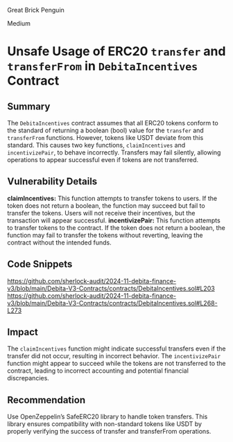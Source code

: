 Great Brick Penguin

Medium

# Unsafe Usage of ERC20 `transfer` and `transferFrom` in `DebitaIncentives` Contract

## Summary
The `DebitaIncentives` contract assumes that all ERC20 tokens conform to the standard of returning a boolean (bool) value for the `transfer` and `transferFrom` functions. However, tokens like USDT deviate from this standard. This causes two key functions, `claimIncentives` and `incentivizePair`, to behave incorrectly. Transfers may fail silently, allowing operations to appear successful even if tokens are not transferred.
## Vulnerability Details
**claimIncentives:**
This function attempts to transfer tokens to users. If the token does not return a boolean, the function may succeed but fail to transfer the tokens. Users will not receive their incentives, but the transaction will appear successful.
**incentivizePair:**
This function attempts to transfer tokens to the contract. If the token does not return a boolean, the function may fail to transfer the tokens without reverting, leaving the contract without the intended funds.
## Code Snippets
https://github.com/sherlock-audit/2024-11-debita-finance-v3/blob/main/Debita-V3-Contracts/contracts/DebitaIncentives.sol#L203
https://github.com/sherlock-audit/2024-11-debita-finance-v3/blob/main/Debita-V3-Contracts/contracts/DebitaIncentives.sol#L268-L273
## Impact
The `claimIncentives` function might indicate successful transfers even if the transfer did not occur, resulting in incorrect behavior.
The `incentivizePair` function might appear to succeed while the tokens are not transferred to the contract, leading to incorrect accounting and potential financial discrepancies.
## Recommendation
Use OpenZeppelin’s SafeERC20 library to handle token transfers. This library ensures compatibility with non-standard tokens like USDT by properly verifying the success of transfer and transferFrom operations.